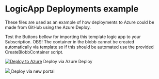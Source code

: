 # LogicApp Deployments example
These files are used as an example of how deployments to Azure could be made from GitHub using the Azure Deploy.

Test the Buttons bellow for importing this template logic app to your Subscription.
OBS! The container in the blobb cannot be created automatically via template so if this should be automated use the provided CreateBlobbContainer script.

[![Deploy to Azure](http://azuredeploy.net/deploybutton.png)](https://azuredeploy.net/) Deploy via Azure Deploy


<a href="https://portal.azure.com/#create/Microsoft.Template/uri/https%3A%2F%2Fraw.githubusercontent.com%2FMLogdberg%2FLogicAppTemplates%2Fmaster%2FINT001-Demo.json" target="_blank">
    <img src="http://azuredeploy.net/deploybutton.png"/>
</a>    Deploy via new portal
